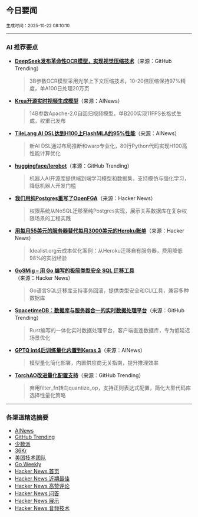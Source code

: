 ## 今日要闻

<sub> 生成时间：2025-10-22 08:10:10</sub>


---

### AI 推荐要点

- **[DeepSeek发布革命性OCR模型，实现视觉压缩技术](https://github.com/deepseek-ai/DeepSeek-OCR)**（来源：GitHub Trending）  
  > 3B参数OCR模型采用光学上下文压缩技术，10-20倍压缩保持97%精度，单A100日处理20万页

- **[Krea开源实时视频生成模型](https://twitter.com/krea_ai/status/1980358158376988747)**（来源：AINews）  
  > 14B参数Apache-2.0自回归视频模型，单B200实现11FPS长格式生成，权重已发布

- **[TileLang AI DSL达到H100上FlashMLA约95%性能](https://twitter.com/ZhihuFrontier/status/1980170674112188440)**（来源：AINews）  
  > 新AI DSL通过布局推断和warp专业化，80行Python代码实现H100高性能计算优化

- **[huggingface/lerobot](https://github.com/huggingface/lerobot)**（来源：GitHub Trending）  
  > 机器人AI开源库提供端到端学习模型和数据集，支持模仿与强化学习，降低机器人开发门槛

- **[我们用纯Postgres重写了OpenFGA](https://news.ycombinator.com/item?id=45661547)**（来源：Hacker News）  
  > 权限系统从NoSQL迁移至纯Postgres实现，展示关系数据库在复杂权限场景的工程实践

- **[用每月55美元的服务器替代每月3000美元的Heroku账单](https://news.ycombinator.com/item?id=45661253)**（来源：Hacker News）  
  > Idealist.org云成本优化案例：从Heroku迁移自有服务器，费用降低98%的实战经验

- **[GoSMig – 用 Go 编写的极简类型安全 SQL 迁移工具](https://news.ycombinator.com/item?id=45662021)**（来源：Hacker News）  
  > Go语言SQL迁移库支持事务回滚，提供类型安全和CLI工具，兼容多种数据库

- **[SpacetimeDB：数据库与服务器合一的实时数据处理平台](https://github.com/clockworklabs/SpacetimeDB)**（来源：GitHub Trending）  
  > Rust编写的一体化实时数据处理平台，客户端直连数据库，专为低延迟场景优化

- **[GPTQ int4后训练量化内置到Keras 3](https://twitter.com/fchollet/status/1980343806265552918)**（来源：AINews）  
  > 模型量化简化部署，内置供应商无关指南，提升推理效率

- **[TorchAO改进量化配置支持](https://github.com/pytorch/ao/pull/3083)**（来源：GitHub Trending）  
  > 弃用filter_fn转向quantize_op，支持正则表达式配置，简化大型代码库选择性量化策略

---

### 各渠道精选摘要
- [AINews](./ai_news_summary_2025-10-22.md)
- [GitHub Trending](./github_trending_2025-10-22.md)
- [少数派](./shaoshupai_2025-10-22.md)
- [36Kr](./36kr_summary_2025-10-22.md)
- [美团技术团队](./meituan_2025-10-22.md)
- [Go Weekly](./go_weekly_2025-10-22.md)
- [Hacker News 首页](./hacker_news_frontpage_2025-10-22.md)
- [Hacker News 近期最佳](./hacker_news_best_2025-10-22.md)
- [Hacker News 高赞评论](./hacker_news_top_comments_2025-10-22.md)
- [Hacker News 问答](./hacker_news_ask_2025-10-22.md)
- [Hacker News 展示](./hacker_news_show_2025-10-22.md)
- [Hacker News 音频技术](./hacker_news_audio_tech_2025-10-22.md)